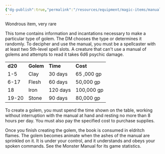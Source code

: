 ```yaml
---
{"dg-publish":true,"permalink":"/resources/equipment/magic-items/manual-of-golems/"}
---
```


Wondrous item, very rare

This tome contains information and incantations necessary to make a particular type of golem. The DM chooses the type or determines it randomly. To decipher and use the manual, you must be a spellcaster with at least two 5th-level spell slots. A creature that can't use a manual of golems and attempts to read it takes 6d6 psychic damage.

<table><tbody><tr class="odd"><td><strong>d20</strong></td><td><strong>Golem</strong></td><td><strong>Time</strong></td><td><strong>Cost</strong></td></tr><tr class="even"><td>1-5</td><td>Clay</td><td>30 days</td><td>65 ,000 gp</td></tr><tr class="odd"><td>6-17</td><td>Flesh</td><td>60 days</td><td>50,000 gp</td></tr><tr class="even"><td>18</td><td>Iron</td><td>120 days</td><td>100,000 gp</td></tr><tr class="odd"><td>19-20</td><td>Stone</td><td>90 days</td><td>80,000 gp</td></tr></tbody></table>

To create a golem, you must spend the time shown on the table, working without interruption with the manual at hand and resting no more than 8 hours per day. You must also pay the specified cost to purchase supplies.

Once you finish creating the golem, the book is consumed in eldritch flames. The golem becomes animate when the ashes of the manual are sprinkled on it. It is under your control, and it understands and obeys your spoken commands. See the Monster Manual for its game statistics.